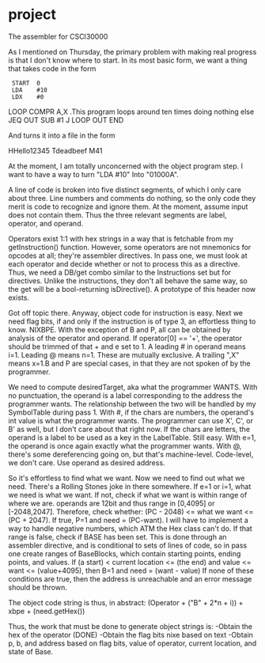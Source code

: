 project
=======

The assembler for CSCI30000

As I mentioned on Thursday, the primary problem with making real progress is that I don't know where to start.  In its most basic form, we want a thing that takes code in the form

     START  0
     LDA    #10
     LDX    #0
LOOP COMPR  A,X   .This program loops around ten times doing nothing else
     JEQ    OUT
     SUB    #1
     J      LOOP
OUT  END

And turns it into a file in the form

HHello12345
Tdeadbeef
M41

At the moment, I am totally unconcerned with the object program step. I want to have a way to turn 
"LDA #10" Into "01000A".

A line of code is broken into five distinct segments, of which I only care about three.  Line numbers and comments do nothing, so the only code they merit is code to recognize and ignore them.  At the moment, assume input does not contain them.  Thus the three relevant segments are label, operator, and operand.  

Operators exist 1:1 with hex strings in a way that is fetchable from my getInstruction() function.  However, some operators are not mnemonics for opcodes at all; they're assembler directives.  In pass one, we must look at each operator and decide whether or not to process this as a directive.  Thus, we need a DB/get combo similar to the Instructions set but for directives.  Unlike the instructions, they don't all behave the same way, so the get will be a bool-returning isDirective().  A prototype of this header now exists.

Got off topic there.  Anyway, object code for instruction is easy.  Next we need flag bits, if and only if the instruction is of type 3, an effortless thing to know.  NIXBPE.  With the exception of B and P, all can be obtained by analysis of the operator and operand.  If operator[0] == '+', the operator should be trimmed of that + and e set to 1.
A leading # in operand means i=1.  Leading @ means n=1.  These are mutually exclusive.  A trailing ",X" means x=1.B and P are special cases, in that they are not spoken of by the programmer.  

We need to compute desiredTarget, aka what the programmer WANTS.  With no punctuation, the operand is a label corresponding to the address the programmer wants.  The relationship between the two will be handled by my SymbolTable during pass 1.  With #, if the chars are numbers, the operand's int value is what the programmer wants.  The programmer can use X', C', or B' as well, but I don't care about that right now.  If the chars are letters, the operand is a label to be used as a key in the LabelTable.  Still easy.
With e=1, the operand is once again exactly what the programmer wants.  With @, there's some dereferencing going on, but that's machine-level.  Code-level, we don't care.  Use operand as desired address.

So it's effortless to find what we want.  Now we need to find out what we need.  There's a Rolling Stones joke in there somewhere.  If e=1 or i=1, what we need is what we want.  If not, check if what we want is within range of where we are. operands are 12bit and thus range in [0,4095] or [-2048,2047].  Therefore, check whether:
(PC - 2048) <= what we want <= (PC + 2047).  If true, P=1 and need = (PC-want).  I will have to implement a way to handle negative numbers, which ATM the Hex class can't do.
If that range is false, check if BASE has been set.  This is done through an assembler directive, and is conditional to sets of lines of code, so in pass one create ranges of BaseBlocks, which contain starting points, ending points, and values.  If (a start) < current location <= (the end) and value <= want <= (value+4095), then B=1 and need = (want - value)
If none of these conditions are true, then the address is unreachable and an error message should be thrown.

The object code string is thus, in abstract:
(Operator + ("B" + 2*n + i)) + xbpe + (need.getHex())

Thus, the work that must be done to generate object strings is:
-Obtain the hex of the operator (DONE)
-Obtain the flag bits nixe based on text
-Obtain p, b, and address based on flag bits, value of operator, current location, and state of Base.
